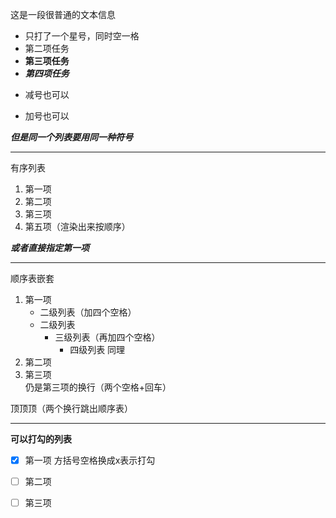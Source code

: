 这是一段很普通的文本信息  
* 只打了一个星号，同时空一格  
* 第二项任务
* **第三项任务**
* ***第四项任务***

- 减号也可以

+ 加号也可以

***但是同一个列表要用同一种符号***

***
有序列表

1. 第一项
2. 第二项
3. 第三项
5. 第五项（渲染出来按顺序）

***或者直接指定第一项***

***
顺序表嵌套  
1. 第一项
    * 二级列表（加四个空格）
    * 二级列表
        * 三级列表（再加四个空格）
            * 四级列表 同理
2. 第二项
3. 第三项  
仍是第三项的换行（两个空格+回车）

顶顶顶（两个换行跳出顺序表）

***

**可以打勾的列表**

* [x] 第一项 方括号空格换成x表示打勾
* [ ] 第二项
* [ ] 第三项

